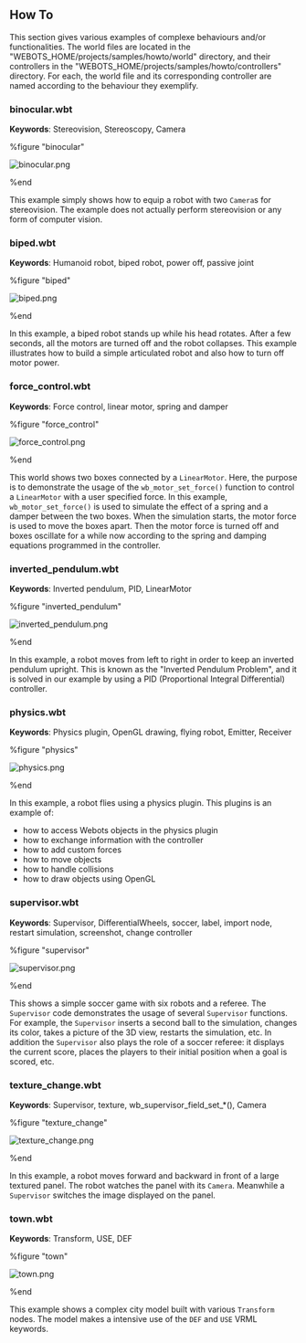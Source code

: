 ## How To

This section gives various examples of complexe behaviours and/or
functionalities. The world files are located in the
"WEBOTS\_HOME/projects/samples/howto/world" directory, and their controllers in
the "WEBOTS\_HOME/projects/samples/howto/controllers" directory. For each, the
world file and its corresponding controller are named according to the behaviour
they exemplify.

### binocular.wbt

**Keywords**: Stereovision, Stereoscopy, Camera

%figure "binocular"

![binocular.png](images/binocular.png)

%end

This example simply shows how to equip a robot with two `Camera`s for
stereovision. The example does not actually perform stereovision or any form of
computer vision.

### biped.wbt

**Keywords**: Humanoid robot, biped robot, power off, passive joint

%figure "biped"

![biped.png](images/biped.png)

%end

In this example, a biped robot stands up while his head rotates. After a few
seconds, all the motors are turned off and the robot collapses. This example
illustrates how to build a simple articulated robot and also how to turn off
motor power.

### force_control.wbt

**Keywords**: Force control, linear motor, spring and damper

%figure "force_control"

![force_control.png](images/force_control.png)

%end

This world shows two boxes connected by a `LinearMotor`. Here, the purpose is to
demonstrate the usage of the `wb_motor_set_force()` function to control a
`LinearMotor` with a user specified force. In this example,
`wb_motor_set_force()` is used to simulate the effect of a spring and a damper
between the two boxes. When the simulation starts, the motor force is used to
move the boxes apart. Then the motor force is turned off and boxes oscillate for
a while now according to the spring and damping equations programmed in the
controller.

### inverted_pendulum.wbt

**Keywords**: Inverted pendulum, PID, LinearMotor

%figure "inverted_pendulum"

![inverted_pendulum.png](images/inverted_pendulum.png)

%end

In this example, a robot moves from left to right in order to keep an inverted
pendulum upright. This is known as the "Inverted Pendulum Problem", and it is
solved in our example by using a PID (Proportional Integral Differential)
controller.

### physics.wbt

**Keywords**: Physics plugin, OpenGL drawing, flying robot, Emitter, Receiver

%figure "physics"

![physics.png](images/physics.png)

%end

In this example, a robot flies using a physics plugin. This plugins is an
example of:

- how to access Webots objects in the physics plugin
- how to exchange information with the controller
- how to add custom forces
- how to move objects
- how to handle collisions
- how to draw objects using OpenGL

### supervisor.wbt

**Keywords**: Supervisor, DifferentialWheels, soccer, label, import node,
    restart simulation, screenshot, change controller

%figure "supervisor"

![supervisor.png](images/supervisor.png)

%end

This shows a simple soccer game with six robots and a referee. The `Supervisor`
code demonstrates the usage of several `Supervisor` functions. For example, the
`Supervisor` inserts a second ball to the simulation, changes its color, takes a
picture of the 3D view, restarts the simulation, etc. In addition the
`Supervisor` also plays the role of a soccer referee: it displays the current
score, places the players to their initial position when a goal is scored, etc.

### texture_change.wbt

**Keywords**: Supervisor, texture, wb_supervisor_field_set_*(), Camera

%figure "texture_change"

![texture_change.png](images/texture_change.png)

%end

In this example, a robot moves forward and backward in front of a large textured
panel. The robot watches the panel with its `Camera`. Meanwhile a `Supervisor`
switches the image displayed on the panel.

### town.wbt

**Keywords**: Transform, USE, DEF

%figure "town"

![town.png](images/town.png)

%end

This example shows a complex city model built with various `Transform` nodes.
The model makes a intensive use of the `DEF` and `USE` VRML keywords.


